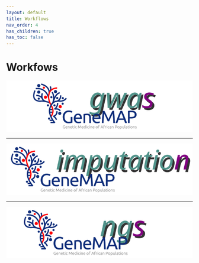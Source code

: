 ```yaml
---
layout: default
title: Workflows
nav_order: 4
has_children: true
has_toc: false
---
```


# Workfows


<p align="center"><a href="https://genemap-research.github.io/docs/workflows/gwas/"><img src="../assets/img/genemap-gwas.svg"></a></p>

----

<p align="center"><a href="https://genemap-research.github.io/docs/workflows/imputation/"><img src="../assets/img/genemap-imputation.svg"></a></p>

----

<p align="center"><a href="https://genemap-research.github.io/docs/workflows/ngs/"><img src="../assets/img/genemap-ngs.svg"></a></p>
